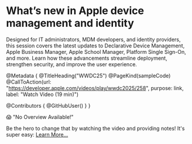 # What’s new in Apple device management and identity

Designed for IT administrators, MDM developers, and identity providers, this session covers the latest updates to Declarative Device Management, Apple Business Manager, Apple School Manager, Platform Single Sign-On, and more. Learn how these advancements streamline deployment, strengthen security, and improve the user experience.

@Metadata {
   @TitleHeading("WWDC25")
   @PageKind(sampleCode)
   @CallToAction(url: "https://developer.apple.com/videos/play/wwdc2025/258", purpose: link, label: "Watch Video (19 min)")

   @Contributors {
      @GitHubUser(<replace this with your GitHub handle>)
   }
}

😱 "No Overview Available!"

Be the hero to change that by watching the video and providing notes! It's super easy:
 [Learn More…](https://wwdcnotes.com/documentation/wwdcnotes/contributing)
